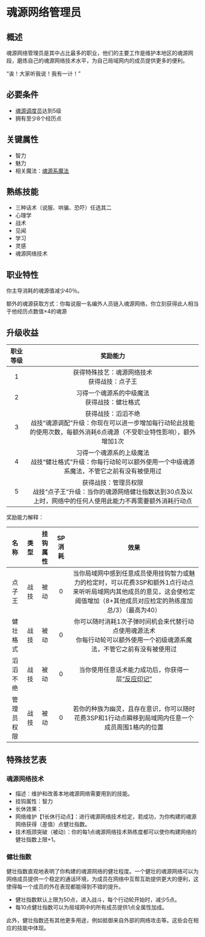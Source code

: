 # 魂源网络管理员

## 概述

魂源网络管理员是其中占比最多的职业，他们的主要工作是维护本地区的魂源网段，磨炼自己的魂源网络技术水平，为自己局域网内的成员提供更多的便利。

“诶！大家听我说！我有一计！”

## 必要条件

* <a href="../../guardHall/soulMineDispatcher" target="_blank">魂源调度员</a>达到5级
* 拥有至少8个经历点

## 关键属性

* 智力
* 魅力
* 相关魔法：<a href="/rules/data/magic/faith/Monman/soulmine/" target="_blank">魂源系魔法</a>

## 熟练技能

* 三种话术（说服、哄骗、恐吓）任选其二
* 心理学
* 战术
* 见闻
* 学习
* 灵感
* 魂源网络技术
  
## 职业特性

你主导消耗的魂源值减少40％。

额外的魂源获取方式：你每说服一名编外人员链入魂源网络，你立刻获得此人相当于他经历点数值×4的魂源

## 升级收益

职业等级|奖励能力
:--:|:--:
1|获得特殊技艺：魂源网络技术<br>获得战技：点子王
2|习得一个魂源系的中级魔法<br>获得战技：健壮格式
3|获得战技：滔滔不绝<br>战技“魂源调配”升级：你现在可以进一步增加每行动轮此技能的使用次数，每额外消耗6点魂源（不受职业特性影响），额外增加1次
4|习得一个魂源系的上级魔法<br>战技“健壮格式”升级：你每行动轮可以额外使用一个中级魂源系魔法，不管它之前有没有被使用过
5|获得战技：管理员权限<br>战技“点子王”升级：当你的魂源网络健壮指数达到30点及以上时，网络中的任何人使用此能力不再需要额外消耗行动点

奖励能力解释：

名称|类型|挂钩属性|SP消耗|效果
:--:|:--:|:--:|:--:|:--:
点子王|战技|被动|0|当你局域网中感到任意成员使用挂钩智力或魅力的检定时，可以花费3SP和额外1点行动点来听听局域网内其他成员的意见，这会使检定阈值增加（8+其他成员对应检定的熟练度加总/3）（最高为40）
健壮格式|战技|被动|0|你可以随时消耗1次子弹时间机会来代替行动点使用魂源法术<br>你每行动轮可以额外使用一个初级魂源系魔法，不管它之前有没有被使用过
滔滔不绝|战技|被动|0|当你使用任意话术能力成功后，你获得一层<a href="../../status/mark/#反应印记" target="_blank">“反应印记”</a>
管理员权限|战技|被动|0|若你的种族为幽灵，且存在意识，你可以随时花费3SP和1行动点瞬移到局域网内任意一个成员周围1格内的位置

## 特殊技艺表

### 魂源网络技术

* 描述：维护和改善本地魂源网络需要用到的技能。
* 挂钩属性：智力
* 长休效果：
* 网络维护【1长休行动点】：进行魂源网络技术检定，若成功，为你构建的魂源网络获得（差值）点健壮指数。
* 技术瓶颈突破（被动）：你的每1点魂源网络技术熟练度都可以使你构建网络的健壮指数上限+1。

### 健壮指数

健壮指数直观地表明了你构建的魂源网络的健壮程度。一个健壮的魂源网络可以为网络成员提供一个稳定的通话环境，为成员在网络中互帮互助提供更大的便利，这使得每一个成员的外在表现都能得到不错的提升。

* 健壮指数默认上限为50点，进入战斗，每个行动轮开始时，减少5点。
* 每10点健壮指数可以为局域网中的所有成员提供1点全属性加成。

此外，健壮指数还有其他更多用途，例如抵御来自外部的网络攻击等。这些会在相应的技能中体现。